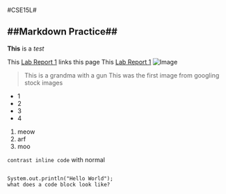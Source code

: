 #CSE15L#

##Markdown Practice##
---
**This** is a *test*

This [Lab Report 1](LabReport.html) links this page
This [Lab Report 1](https://<lithicarus>.github.io/<-cse15l-lab-reports>/LabReport.html)
![Image](https://pbs.twimg.com/profile_images/949787136030539782/LnRrYf6e_400x400.jpg)
> This is a grandma with a gun
> This was the first image from googling stock images

* 1
* 2
* 3
* 4

1. meow
2. arf
3. moo

`contrast inline code` with normal

````

System.out.println("Hello World");
what does a code block look like?
 ````


